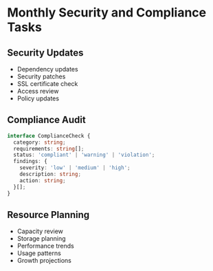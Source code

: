 
# Monthly Security and Compliance Tasks

## Security Updates
- Dependency updates
- Security patches
- SSL certificate check
- Access review
- Policy updates

## Compliance Audit
```typescript
interface ComplianceCheck {
  category: string;
  requirements: string[];
  status: 'compliant' | 'warning' | 'violation';
  findings: {
    severity: 'low' | 'medium' | 'high';
    description: string;
    action: string;
  }[];
}
```

## Resource Planning
- Capacity review
- Storage planning
- Performance trends
- Usage patterns
- Growth projections
